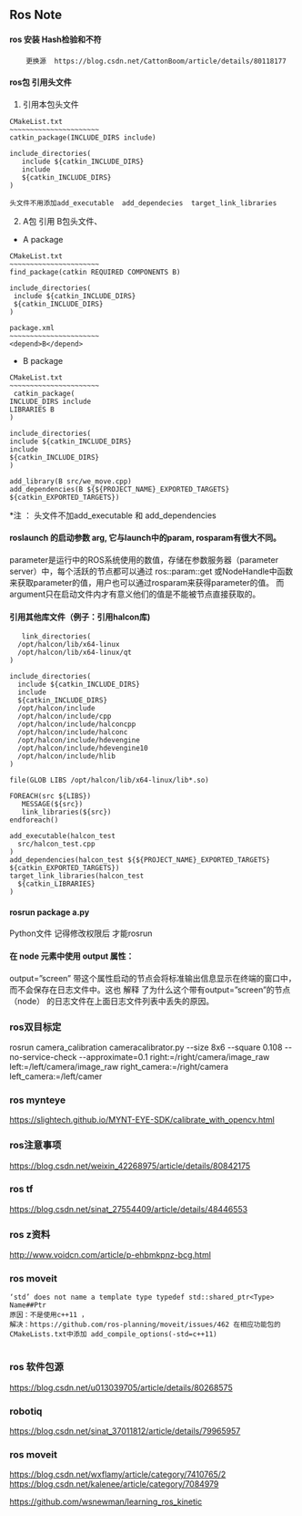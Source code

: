 ## Ros Note

#### ros 安装 Hash检验和不符
 ```
     更换源  https://blog.csdn.net/CattonBoom/article/details/80118177
 ```

#### ros包 引用头文件
 1. 引用本包头文件
 ```
 CMakeList.txt
 ~~~~~~~~~~~~~~~~~~~~~~
 catkin_package(INCLUDE_DIRS include)
    
 include_directories(
    include ${catkin_INCLUDE_DIRS}
    include
    ${catkin_INCLUDE_DIRS}
)

头文件不用添加add_executable  add_dependecies  target_link_libraries
 ```
 
 2. A包 引用 B包头文件、
 - A package
 ```
 CMakeList.txt
 ~~~~~~~~~~~~~~~~~~~~~~
 find_package(catkin REQUIRED COMPONENTS B)
 
 include_directories(
  include ${catkin_INCLUDE_DIRS}
  ${catkin_INCLUDE_DIRS}
)

 package.xml
 ~~~~~~~~~~~~~~~~~~~~~~
 <depend>B</depend>
 ```
 - B package
  ```
  CMakeList.txt
 ~~~~~~~~~~~~~~~~~~~~~~
   catkin_package(
  INCLUDE_DIRS include
  LIBRARIES B
  )
  
  include_directories(
  include ${catkin_INCLUDE_DIRS}
  include
  ${catkin_INCLUDE_DIRS}
)
  
  add_library(B src/we_move.cpp) 
  add_dependencies(B ${${PROJECT_NAME}_EXPORTED_TARGETS} ${catkin_EXPORTED_TARGETS})
  ```

 *注 ： 头文件不加add_executable 和 add_dependencies


#### roslaunch 的启动参数 arg, 它与launch中的param, rosparam有很大不同。
 parameter是运行中的ROS系统使用的数值，存储在参数服务器（parameter server）中，每个活跃的节点都可以通过 ros::param::get 或NodeHandle中函数来获取parameter的值，用户也可以通过rosparam来获得parameter的值。
而argument只在启动文件内才有意义他们的值是不能被节点直接获取的。

#### 引用其他库文件（例子：引用halcon库)
```
   link_directories(
  /opt/halcon/lib/x64-linux
  /opt/halcon/lib/x64-linux/qt
)

include_directories(
  include ${catkin_INCLUDE_DIRS}
  include
  ${catkin_INCLUDE_DIRS}
  /opt/halcon/include
  /opt/halcon/include/cpp
  /opt/halcon/include/halconcpp
  /opt/halcon/include/halconc
  /opt/halcon/include/hdevengine
  /opt/halcon/include/hdevengine10
  /opt/halcon/include/hlib
)

file(GLOB LIBS /opt/halcon/lib/x64-linux/lib*.so)

FOREACH(src ${LIBS})
   MESSAGE(${src})
   link_libraries(${src})
endforeach()

add_executable(halcon_test
  src/halcon_test.cpp
)
add_dependencies(halcon_test ${${PROJECT_NAME}_EXPORTED_TARGETS} ${catkin_EXPORTED_TARGETS})
target_link_libraries(halcon_test
  ${catkin_LIBRARIES} 
)
```

#### rosrun package a.py
Python文件 记得修改权限后  才能rosrun


#### 在 node 元素中使用 output 属性：
output=”screen”
带这个属性启动的节点会将标准输出信息显示在终端的窗口中，而不会保存在日志文件中。这也 解释 了为什么这个带有output=”screen”的节点（node） 的日志文件在上面日志文件列表中丢失的原因。 

###  ros双目标定
rosrun camera_calibration cameracalibrator.py --size 8x6 --square 0.108 --no-service-check --approximate=0.1 right:=/right/camera/image_raw left:=/left/camera/image_raw right_camera:=/right/camera left_camera:=/left/camer

### ros mynteye
https://slightech.github.io/MYNT-EYE-SDK/calibrate_with_opencv.html

###  ros注意事项
https://blog.csdn.net/weixin_42268975/article/details/80842175

###  ros tf
https://blog.csdn.net/sinat_27554409/article/details/48446553

###  ros z资料
http://www.voidcn.com/article/p-ehbmkpnz-bcg.html

### ros moveit
```使用moveit,在编译工作空间时遇到 /opt/ros/kinetic/include/moveit/macros/declare_ptr.h:52:16: error: ‘shared_ptr’ in namespace 
‘std’ does not name a template type typedef std::shared_ptr<Type> Name##Ptr
原因：不是使用c++11 ，
解决：https://github.com/ros-planning/moveit/issues/462 在相应功能包的CMakeLists.txt中添加 add_compile_options(-std=c++11)
     
``` 

### ros 软件包源
 https://blog.csdn.net/u013039705/article/details/80268575
 
### robotiq 
https://blog.csdn.net/sinat_37011812/article/details/79965957

### ros moveit 
https://blog.csdn.net/wxflamy/article/category/7410765/2
https://blog.csdn.net/kalenee/article/category/7084979


https://github.com/wsnewman/learning_ros_kinetic
